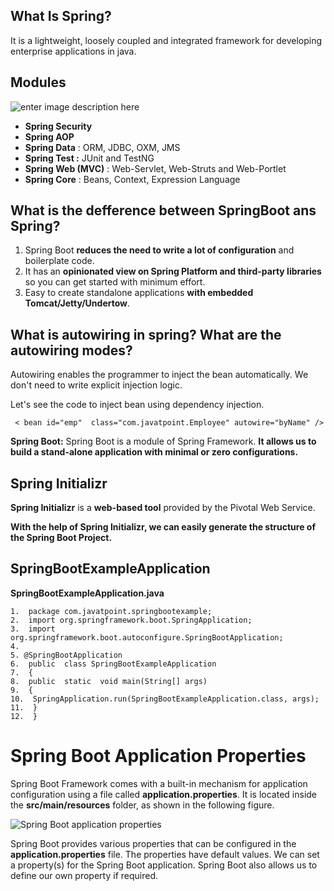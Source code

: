 
## **What Is Spring?**
It is a lightweight, loosely coupled and integrated framework for developing enterprise applications in java.

## Modules

![enter image description here](https://static.javatpoint.com/images/sp/spmodules.jpg)
-   **Spring Security**
-   **Spring AOP**
-   **Spring Data** : ORM, JDBC, OXM, JMS
-   **Spring Test :** JUnit and TestNG
- **Spring Web (MVC)** : Web-Servlet, Web-Struts and Web-Portlet
- **Spring Core** : Beans, Context, Expression Language


## What is the defference between SpringBoot ans Spring?
1.  Spring Boot **reduces the need to write a lot of configuration** and boilerplate code.
2.  It has an **opinionated view on Spring Platform and third-party libraries** so you can get started with minimum effort.
3.  Easy to create standalone applications **with embedded Tomcat/Jetty/Undertow**.
 ## What is autowiring in spring? What are the autowiring modes?

Autowiring enables the programmer to inject the bean automatically. We don't need to write explicit injection logic.

Let's see the code to inject bean using dependency injection.

```
 < bean id="emp"  class="com.javatpoint.Employee" autowire="byName" />
```
 

**Spring Boot:** Spring Boot is a module of Spring Framework. **It allows us to build a stand-alone application with minimal or zero configurations.** 


## Spring Initializr

**Spring Initializr**  is a  **web-based tool**  provided by the Pivotal Web Service. 

**With the help of  **Spring Initializr**, we can easily generate the structure of the  **Spring Boot Project**.**

## SpringBootExampleApplication

**SpringBootExampleApplication.java**

    1.  package com.javatpoint.springbootexample;
    2.  import org.springframework.boot.SpringApplication;
    3.  import org.springframework.boot.autoconfigure.SpringBootApplication;
    4.  
    5. @SpringBootApplication
    6.  public  class SpringBootExampleApplication
    7.  {
    8.  public  static  void main(String[] args)
    9.  {
    10.  SpringApplication.run(SpringBootExampleApplication.class, args);
    11.  }
    12.  }



# Spring Boot Application Properties

Spring Boot Framework comes with a built-in mechanism for application configuration using a file called  **application.properties**. It is located inside the  **src/main/resources**  folder, as shown in the following figure.

![Spring Boot application properties](https://static.javatpoint.com/springboot/images/spring-boot-application-properties1.png)

Spring Boot provides various properties that can be configured in the  **application.properties** file. The properties have default values. We can set a property(s) for the Spring Boot application. Spring Boot also allows us to define our own property if required.





